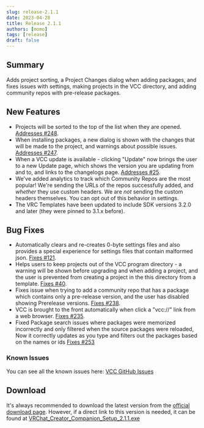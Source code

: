 ```yaml
---
slug: release-2.1.1
date: 2023-04-28
title: Release 2.1.1
authors: [momo]
tags: [release]
draft: false
---
```

## Summary

Adds project sorting, a Project Changes dialog when adding packages, and fixes issues with settings, making projects in the VCC directory, and adding community repos with pre-release packages.

<!--truncate-->

## New Features
* Projects will be sorted to the top of the list when they are opened. [Addresses #248](https://github.com/vrchat-community/creator-companion/issues/248).
* When installing packages, a new dialog is shown with the changes that will be made to the project, and warnings about possible issues. [Addresses #247](https://github.com/vrchat-community/creator-companion/issues/247).
* When a VCC update is available - clicking "Update" now brings the user to a new Update page, which shows the version you are updating from and to, and links to the changelogs page. [Addresses #25](https://github.com/vrchat-community/creator-companion/issues/25).
* We've added analytics to track which Community Repos are the most popular! We're sending the URLs of the repos successfully added, and _whether_ they use custom headers. We are _not_ sending the custom headers themselves. You can opt out of this behavior in settings.
* The VRC Templates have been updated to include SDK versions 3.2.0 and later (they were pinned to 3.1.x before).

## Bug Fixes

* Automatically clears and re-creates 0-byte settings files and also provides a special experience for settings files that contain malformed json. [Fixes #121](https://github.com/vrchat-community/creator-companion/issues/121).
* Helps users to keep projects out of the VCC program directory - a warning will be shown before upgrading and when adding a project, and the user is prevented from creating a project in the this directory from a template. [Fixes #40](https://github.com/vrchat-community/creator-companion/issues/40).
* Fixes issue when trying to add a community repo that has a package which contains only a pre-release version, and the user has disabled showing Prerelease versions. [Fixes #238](https://github.com/vrchat-community/creator-companion/issues/238).
* VCC is brought to the front automatically when click a "vcc://" link from a web browser. [Fixes #235](https://github.com/vrchat-community/creator-companion/issues/235).
* Fixed Package search issues where packages were memorized incorrectly and only filtered when the source packages were reloaded, Now it correctly updates as you type and filters out the packages based on the names or ids [Fixes #253](https://github.com/vrchat-community/creator-companion/issues/253)

### Known Issues
You can see all the known issues here: [VCC GitHub Issues](https://github.com/vrchat-community/creator-companion/labels/vcc-web)

## Download

It's always recommended to download the latest version from the [official download page](https://vrchat.com/home/download).
However, if a direct link to this version is needed, it can be found at [VRChat_Creator_Companion_Setup_2.1.1.exe](https://vrcpm.vrchat.cloud/vcc/Builds/2.1.1/VRChat_CreatorCompanion_Setup_2.1.1.exe)

